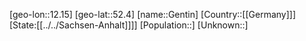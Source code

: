 ﻿---
location: [52.4,12.15]
type: City
tags:
- geo/City


SpocWebEntityId: 30414
isDeleted: false
confidential: public

---
[geo-lon::12.15]
[geo-lat::52.4]
[name::Gentin]
[Country::[[Germany]]]
[State:[[../../Sachsen-Anhalt]]]]
[Population::]
[Unknown::]

